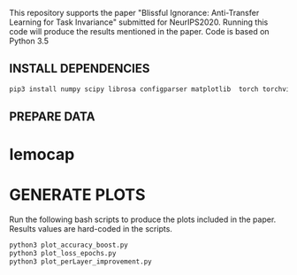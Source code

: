 This repository supports the paper "Blissful Ignorance: Anti-Transfer Learning for Task Invariance" submitted for NeurIPS2020.
Running this code will produce the results mentioned in the paper. Code is based on Python 3.5


## INSTALL DEPENDENCIES
```bash
pip3 install numpy scipy librosa configparser matplotlib  torch torchvision essentia pandas soundfile sklearn xlswriter
```

## PREPARE DATA

# Iemocap

# GENERATE PLOTS
Run the following bash scripts to produce the plots included in the paper.
Results values are hard-coded in the scripts.
```bash
python3 plot_accuracy_boost.py
python3 plot_loss_epochs.py
python3 plot_perLayer_improvement.py
```
